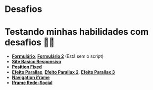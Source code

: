# Desafios
# Testando minhas habilidades com desafios 🤔💭

- <a href="https://nando006.github.io/Desafios-HTML-CSS/Formulario/formulario.html" target="_blank" rel="external"><strong>Formulário</strong></a>, <a href="https://nando006.github.io/Desafios-HTML-CSS/Formul%C3%A1rio-2/index.html" target="_blank"><strong>Formulário 2</strong></a> (Está sem o script)
- <a href="https://nando006.github.io/Desafios-HTML-CSS/Site-Basico-Responsivo/android.html" target="_blank" rel="external"><strong>Site Basico Responsivo</strong></a>
- <a href="https://nando006.github.io/Desafios-HTML-CSS/Position-Fixed/index.html" target="_blank" rel="external"><strong>Position Fixed</strong></a>
- <a href="https://nando006.github.io/Desafios-HTML-CSS/Parallax/parallax.html" target="_blank" rel="external"><strong>Efeito Parallax</strong></a>, <a href="https://nando006.github.io/Desafios-HTML-CSS/Parallax-2/parallax.html" target="_blank" rel="external"><strong>Efeito Parallax 2</strong></a>, <a href="https://nando006.github.io/Desafios-HTML-CSS/Parallax-3/parallax.html" target="_blank" rel="external"><strong>Efeito Parallax 3</strong></a>
- <a href="https://nando006.github.io/Desafios-HTML-CSS/Navigation-iframe/index.html" target="_blank" rel="external"><strong>Navigation iframe</strong></a>
- <a href="https://nando006.github.io/Desafios-HTML-CSS/Redes-Sociais/index.html" target="_blank" rel="external"><strong>Iframe Rede-Social</strong></a>
